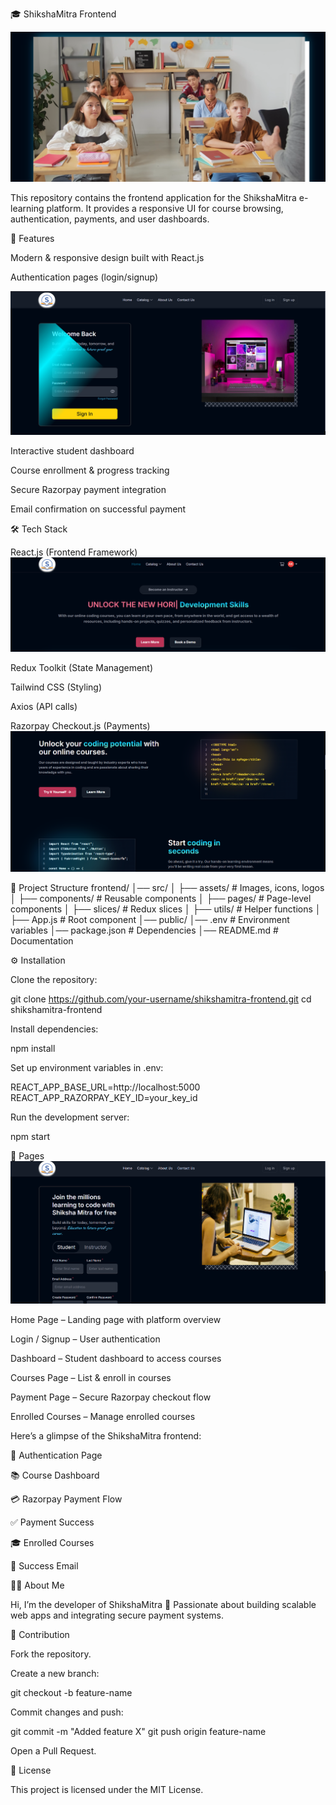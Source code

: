 🎓 ShikshaMitra Frontend

![alt text](<Screenshot 2025-08-18 215257.png>)

This repository contains the frontend application for the ShikshaMitra e-learning platform.
It provides a responsive UI for course browsing, authentication, payments, and user dashboards.

🚀 Features

Modern & responsive design built with React.js

Authentication pages (login/signup)

![alt text](<Screenshot 2025-08-18 215342.png>)

Interactive student dashboard

Course enrollment & progress tracking

Secure Razorpay payment integration

Email confirmation on successful payment

🛠️ Tech Stack

React.js (Frontend Framework)
![alt text](<Screenshot 2025-08-18 215239.png>)

Redux Toolkit (State Management)

Tailwind CSS (Styling)

Axios (API calls)

Razorpay Checkout.js (Payments)
![alt text](<Screenshot 2025-08-18 215316.png>)

📂 Project Structure
frontend/
│── src/
│   ├── assets/        # Images, icons, logos
│   ├── components/    # Reusable components
│   ├── pages/         # Page-level components
│   ├── slices/        # Redux slices
│   ├── utils/         # Helper functions
│   ├── App.js         # Root component
│── public/
│── .env               # Environment variables
│── package.json       # Dependencies
│── README.md          # Documentation

⚙️ Installation

Clone the repository:

git clone https://github.com/your-username/shikshamitra-frontend.git
cd shikshamitra-frontend


Install dependencies:

npm install


Set up environment variables in .env:

REACT_APP_BASE_URL=http://localhost:5000
REACT_APP_RAZORPAY_KEY_ID=your_key_id


Run the development server:

npm start

🔑 Pages
![alt text](<Screenshot 2025-08-18 215357.png>)

Home Page – Landing page with platform overview

Login / Signup – User authentication

Dashboard – Student dashboard to access courses

Courses Page – List & enroll in courses

Payment Page – Secure Razorpay checkout flow

Enrolled Courses – Manage enrolled courses



Here’s a glimpse of the ShikshaMitra frontend:

🔐 Authentication Page

📚 Course Dashboard

💳 Razorpay Payment Flow

✅ Payment Success

🎓 Enrolled Courses

📧 Success Email

👨‍💻 About Me

Hi, I’m the developer of ShikshaMitra 🚀
Passionate about building scalable web apps and integrating secure payment systems.

🤝 Contribution

Fork the repository.

Create a new branch:

git checkout -b feature-name


Commit changes and push:

git commit -m "Added feature X"
git push origin feature-name


Open a Pull Request.

📜 License

This project is licensed under the MIT License.
